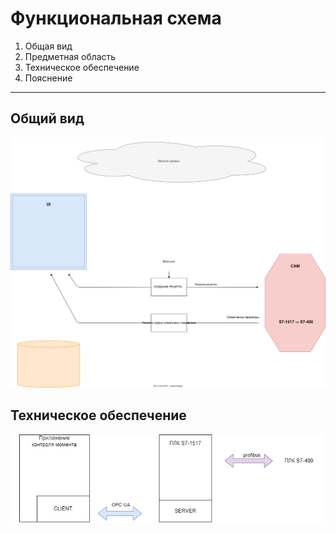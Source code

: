 # Функциональная схема
1. Общая вид
2. Предметная область
3. Техническое обеспечение
4. Пояснение
---

## Общий вид
![](Функциональная_схема.drawio.svg)

## Техническое обеспечение
![](Схема_техн.drawio.png)
